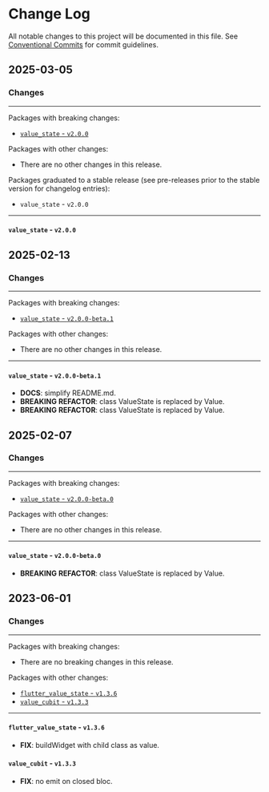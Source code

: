 # Change Log

All notable changes to this project will be documented in this file.
See [Conventional Commits](https://conventionalcommits.org) for commit guidelines.

## 2025-03-05

### Changes

---

Packages with breaking changes:

 - [`value_state` - `v2.0.0`](#value_state---v200)

Packages with other changes:

 - There are no other changes in this release.

Packages graduated to a stable release (see pre-releases prior to the stable version for changelog entries):

 - `value_state` - `v2.0.0`

---

#### `value_state` - `v2.0.0`


## 2025-02-13

### Changes

---

Packages with breaking changes:

 - [`value_state` - `v2.0.0-beta.1`](#value_state---v200-beta1)

Packages with other changes:

 - There are no other changes in this release.

---

#### `value_state` - `v2.0.0-beta.1`

 - **DOCS**: simplify README.md.
 - **BREAKING** **REFACTOR**: class ValueState is replaced by Value.
 - **BREAKING** **REFACTOR**: class ValueState is replaced by Value.


## 2025-02-07

### Changes

---

Packages with breaking changes:

 - [`value_state` - `v2.0.0-beta.0`](#value_state---v200-beta0)

Packages with other changes:

 - There are no other changes in this release.

---

#### `value_state` - `v2.0.0-beta.0`

 - **BREAKING** **REFACTOR**: class ValueState is replaced by Value.


## 2023-06-01

### Changes

---

Packages with breaking changes:

 - There are no breaking changes in this release.

Packages with other changes:

 - [`flutter_value_state` - `v1.3.6`](#flutter_value_state---v136)
 - [`value_cubit` - `v1.3.3`](#value_cubit---v133)

---

#### `flutter_value_state` - `v1.3.6`

 - **FIX**: buildWidget with child class as value.

#### `value_cubit` - `v1.3.3`

 - **FIX**: no emit on closed bloc.

